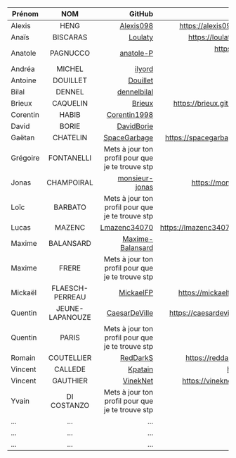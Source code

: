 | Prénom              | NOM              | GitHub                                                        | Unserious Game                                            |
| ------------------- |:----------------:| -------------------------------------------------------------:| ---------------------------------------------------------:|
| Alexis              | HENG             | [Alexis098](https://github.com/Alexis098)                     | https://alexis098.github.io/unserious_game/index.html     |
| Anaïs               | BISCARAS         | [Loulaty](https://github.com/Loulaty)                         | https://loulaty.github.io/unserious-game/index.html|
| Anatole             | PAGNUCCO         | [anatole-P](https://github.com/anatole-P)                     | https://anatole-p.github.io/Programmation-HTML/index.html|
| Andréa              | MICHEL           | [ilyord](https://github.com/ilyord)                           | 404                                                       |
| Antoine             | DOUILLET         | [Douillet](https://github.com/Douillet)                       | je suis perdu là                           |
| Bilal               | DENNEL           | [dennelbilal](https://github.com/dennelbilal)                 | 404                            |
| Brieux              | CAQUELIN         | [Brieux](https://github.com/Brieux)                           | https://brieux.github.io/unserious-game/Question1.html   |
| Corentin            | HABIB            | [Corentin1998](https://github.com/Corentin1998)               | je suis perdu   |
| David               | BORIE            | [DavidBorie](https://github.com/DavidBorie)                  | ????                          |
| Gaëtan              | CHATELIN         | [SpaceGarbage](https://github.com/SpaceGarbage)              | https://spacegarbage.github.io/UnseriousGame/index.html |
| Grégoire            | FONTANELLI       | Mets à jour ton profil pour que je te trouve stp             |                                                          |
| Jonas               | CHAMPOIRAL       | [monsieur-jonas](https://github.com/monsieur-jonas)          | https://monsieur-jonas.github.io/unserious-game/|
| Loïc                | BARBATO          | Mets à jour ton profil pour que je te trouve stp             |                                                           |
| Lucas               | MAZENC           | [Lmazenc34070](https://github.com/Lmazenc34070)              | https://lmazenc34070.github.io/Unserious_game/index.html  |
| Maxime              | BALANSARD        | [Maxime-Balansard](https://github.com/Maxime-Balansard)      | ???? !                        |
| Maxime              | FRERE            | Mets à jour ton profil pour que je te trouve stp             |                                                           |
| Mickaël             | FLAESCH-PERREAU  | [MickaelFP](https://github.com/MickaelFP)                    | https://mickaelfp.github.io/Unserious_game/index.html|
| Quentin             | JEUNE-LAPANOUZE  | [CaesarDeVille](https://github.com/CaesarDeVille)            | https://caesardeville.github.io/UnseriousGame/index.html|
| Quentin             | PARIS            | Mets à jour ton profil pour que je te trouve stp             |                                                          |
| Romain              | COUTELLIER       | [RedDarkS](https://github.com/RedDarkS)                      | https://reddarks.github.io/unseriousgame/index.html |
| Vincent             | CALLEDE          | [Kpatain](https://github.com/Kpatain)                        | https://kpatain.github.io/UnseriusGame/                  |
| Vincent             | GAUTHIER         | [VinekNet](https://github.com/VinekNet)                      | https://vineknet.github.io/unserious-game/index.html|
| Yvain               | DI COSTANZO      | Mets à jour ton profil pour que je te trouve stp             |                                                          |
| ...       | ...         |   ... |
| ...       | ...         |   ... |
| ...       | ...         |   ... |
